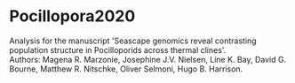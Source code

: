# Pocillopora2020
Analysis for the manuscript 'Seascape genomics reveal contrasting population structure in Pocilloporids across thermal clines'. </br> Authors: Magena R. Marzonie, Josephine J.V. Nielsen, Line K. Bay, David G. Bourne, Matthew R. Nitschke, Oliver Selmoni, Hugo B. Harrison. 
